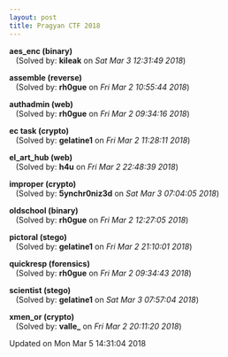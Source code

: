 ```yaml
---
layout: post
title: Pragyan CTF 2018
---
```


<!--break-->

**aes_enc (binary)**  
&nbsp;&nbsp;&nbsp;(Solved by: **kileak** on _Sat Mar  3 12:31:49 2018_)  
  
**assemble (reverse)**  
&nbsp;&nbsp;&nbsp;(Solved by: **rh0gue** on _Fri Mar  2 10:55:44 2018_)  
  
**authadmin (web)**  
&nbsp;&nbsp;&nbsp;(Solved by: **rh0gue** on _Fri Mar  2 09:34:16 2018_)  
  
**ec task (crypto)**  
&nbsp;&nbsp;&nbsp;(Solved by: **gelatine1** on _Fri Mar  2 11:28:11 2018_)  
  
**el_art_hub (web)**  
&nbsp;&nbsp;&nbsp;(Solved by: **h4u** on _Fri Mar  2 22:48:39 2018_)  
  
**improper (crypto)**  
&nbsp;&nbsp;&nbsp;(Solved by: **5ynchr0niz3d** on _Sat Mar  3 07:04:05 2018_)  
  
**oldschool (binary)**  
&nbsp;&nbsp;&nbsp;(Solved by: **rh0gue** on _Fri Mar  2 12:27:05 2018_)  
  
**pictoral (stego)**  
&nbsp;&nbsp;&nbsp;(Solved by: **gelatine1** on _Fri Mar  2 21:10:01 2018_)  
  
**quickresp (forensics)**  
&nbsp;&nbsp;&nbsp;(Solved by: **rh0gue** on _Fri Mar  2 09:34:43 2018_)  
  
**scientist (stego)**  
&nbsp;&nbsp;&nbsp;(Solved by: **gelatine1** on _Sat Mar  3 07:57:04 2018_)  
  
**xmen_or (crypto)**  
&nbsp;&nbsp;&nbsp;(Solved by: **valle_** on _Fri Mar  2 20:11:20 2018_)  
  


Updated on Mon Mar  5 14:31:04 2018
